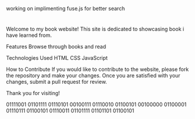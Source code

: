 working on implimenting fuse.js for better search

#
Welcome to my book website! This site is dedicated to showcasing book i have learned from.

Features
Browse through  books and read 

Technologies Used
HTML
CSS
JavaScript

How to Contribute
If you would like to contribute to the website, please fork the repository and make your changes. Once you are satisfied with your changes, submit a pull request for review.

Thank you for visiting!

01111001 01101111 01110101 00100111 01110010 01100101 00100000 01100001 01110111 01100101 01110011 01101111 01101101 01100101
